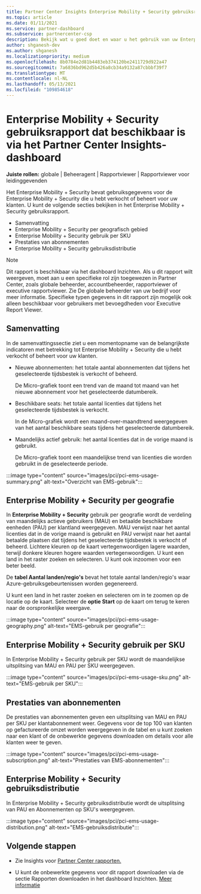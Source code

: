 ```yaml
---
title: Partner Center Insights Enterprise Mobility + Security gebruiksrapport
ms.topic: article
ms.date: 01/11/2021
ms.service: partner-dashboard
ms.subservice: partnercenter-csp
description: Bekijk wat u goed doet en waar u het gebruik van uw Enterprise Mobility + Security die u voor uw klanten verkoopt of beheert, kunt verbeteren.
author: shganesh-dev
ms.author: shganesh
ms.localizationpriority: medium
ms.openlocfilehash: 8b0784e2d81b4483eb374120be2411729d922a47
ms.sourcegitcommit: 7a6836bd962d5b426a8cb34a9132a87cbbbf39f7
ms.translationtype: MT
ms.contentlocale: nl-NL
ms.lasthandoff: 05/13/2021
ms.locfileid: "109854618"
---
```

# <a name="enterprise-mobility--security-usage-report-available-from-the-partner-center-insights-dashboard"></a>Enterprise Mobility + Security gebruiksrapport dat beschikbaar is via het Partner Center Insights-dashboard

**Juiste rollen:** globale | Beheeragent | Rapportviewer | Rapportviewer voor leidinggevenden

Het Enterprise Mobility + Security bevat gebruiksgegevens voor de Enterprise Mobility + Security die u hebt verkocht of beheert voor uw klanten. U kunt de volgende secties bekijken in het Enterprise Mobility + Security gebruiksrapport.

- Samenvatting
- Enterprise Mobility + Security per geografisch gebied
- Enterprise Mobility + Security gebruik per SKU
- Prestaties van abonnementen
- Enterprise Mobility + Security gebruiksdistributie

 > [!NOTE]
 > Dit rapport is beschikbaar via het dashboard Inzichten. Als u dit rapport wilt weergeven, moet aan u een specifieke rol zijn toegewezen in Partner Center, zoals globale beheerder, accountbeheerder, rapportviewer of executive rapportviewer. Zie De globale beheerder van uw bedrijf voor meer informatie. Specifieke typen gegevens in dit rapport zijn mogelijk ook alleen beschikbaar voor gebruikers met bevoegdheden voor Executive Report Viewer.

## <a name="summary"></a>Samenvatting

In de samenvattingssectie ziet u een momentopname van de belangrijkste indicatoren met betrekking tot Enterprise Mobility + Security die u hebt verkocht of beheert voor uw klanten. 

- Nieuwe abonnementen: het totale aantal abonnementen dat tijdens het geselecteerde tijdsbestek is verkocht of beheerd.

   De Micro-grafiek toont een trend van de maand tot maand van het nieuwe abonnement voor het geselecteerde datumbereik.

- Beschikbare seats: het totale aantal licenties dat tijdens het geselecteerde tijdsbestek is verkocht.

   In de Micro-grafiek wordt een maand-over-maandtrend weergegeven van het aantal beschikbare seats tijdens het geselecteerde datumbereik.

- Maandelijks actief gebruik: het aantal licenties dat in de vorige maand is gebruikt.

   De Micro-grafiek toont een maandelijkse trend van licenties die worden gebruikt in de geselecteerde periode.

:::image type="content" source="images/pci/pci-ems-usage-summary.png" alt-text="Overzicht van EMS-gebruik":::

## <a name="enterprise-mobility--security-usage-by-geography"></a>Enterprise Mobility + Security per geografie

In **Enterprise Mobility + Security** gebruik per geografie wordt de verdeling van maandelijks actieve gebruikers (MAU) en betaalde beschikbare eenheden (PAU) per klantland weergegeven. MAU verwijst naar het aantal licenties dat in de vorige maand is gebruikt en PAU verwijst naar het aantal betaalde plaatsen dat tijdens het geselecteerde tijdsbestek is verkocht of beheerd. Lichtere kleuren op de kaart vertegenwoordigen lagere waarden, terwijl donkere kleuren hogere waarden vertegenwoordigen. U kunt een land in het raster zoeken en selecteren. U kunt ook inzoomen voor een beter beeld.

De **tabel Aantal landen/regio's** bevat het totale aantal landen/regio's waar Azure-gebruiksgebeurtenissen worden gegenereerd.

U kunt een land in het raster zoeken en selecteren om in te zoomen op de locatie op de kaart. Selecteer de **optie Start** op de kaart om terug te keren naar de oorspronkelijke weergave.

:::image type="content" source="images/pci/pci-ems-usage-geography.png" alt-text="EMS-gebruik per geografie":::

## <a name="enterprise-mobility--security-usage-by-sku"></a>Enterprise Mobility + Security gebruik per SKU

In Enterprise Mobility + Security gebruik per SKU wordt de maandelijkse uitsplitsing van MAU en PAU per SKU weergegeven.

:::image type="content" source="images/pci/pci-ems-usage-sku.png" alt-text="EMS-gebruik per SKU":::

## <a name="subscriptions-performance"></a>Prestaties van abonnementen

De prestaties van abonnementen geven een uitsplitsing van MAU en PAU per SKU per klantabonnement weer. Gegevens voor de top 100 van klanten op gefactureerde omzet worden weergegeven in de tabel en u kunt zoeken naar een klant of de onbewerkte gegevens downloaden om details voor alle klanten weer te geven.

:::image type="content" source="images/pci/pci-ems-usage-subscription.png" alt-text="Prestaties van EMS-abonnementen":::

## <a name="enterprise-mobility--security-usage-distribution"></a>Enterprise Mobility + Security gebruiksdistributie

In Enterprise Mobility + Security gebruiksdistributie wordt de uitsplitsing van PAU en Abonnementen op SKU's weergegeven.

:::image type="content" source="images/pci/pci-ems-usage-distribution.png" alt-text="EMS-gebruiksdistributie":::

## <a name="next-steps"></a>Volgende stappen

- Zie Insights voor [Partner Center rapporten.](partner-center-insights.md)

- U kunt de onbewerkte gegevens voor dit rapport downloaden via de sectie Rapporten downloaden in het dashboard Inzichten. [Meer informatie](pci-download-reports.md) 
